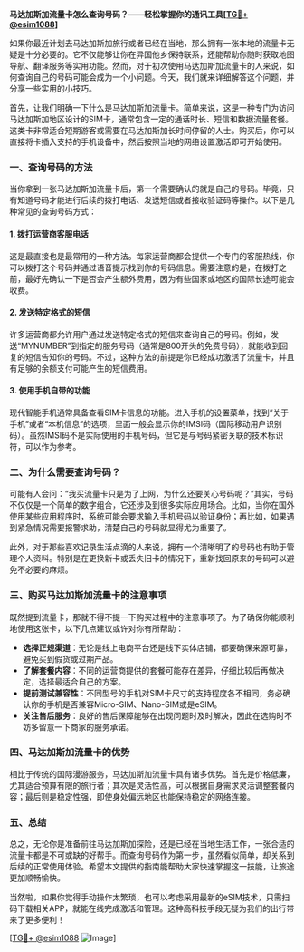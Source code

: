 **马达加斯加流量卡怎么查询号码？——轻松掌握你的通讯工具[[TG💪+ @esim1088](https://t.me/s/esim1088)]**

如果你最近计划去马达加斯加旅行或者已经在当地，那么拥有一张本地的流量卡无疑是十分必要的。它不仅能够让你在异国他乡保持联系，还能帮助你随时获取地图导航、翻译服务等实用功能。然而，对于初次使用马达加斯加流量卡的人来说，如何查询自己的号码可能会成为一个小问题。今天，我们就来详细解答这个问题，并分享一些实用的小技巧。

首先，让我们明确一下什么是马达加斯加流量卡。简单来说，这是一种专门为访问马达加斯加地区设计的SIM卡，通常包含一定的通话时长、短信和数据流量套餐。这类卡非常适合短期游客或需要在马达加斯加长时间停留的人士。购买后，你可以直接将卡插入支持的手机设备中，然后按照当地的网络设置激活即可开始使用。

### **一、查询号码的方法**

当你拿到一张马达加斯加流量卡后，第一个需要确认的就是自己的号码。毕竟，只有知道号码才能进行后续的拨打电话、发送短信或者接收验证码等操作。以下是几种常见的查询号码方式：

#### **1. 拨打运营商客服电话**
这是最直接也是最常用的一种方法。每家运营商都会提供一个专门的客服热线，你可以拨打这个号码并通过语音提示找到你的号码信息。需要注意的是，在拨打之前，最好先确认一下是否会产生额外费用，因为有些国家或地区的国际长途可能会收费。

#### **2. 发送特定格式的短信**
许多运营商都允许用户通过发送特定格式的短信来查询自己的号码。例如，发送“MYNUMBER”到指定的服务号码（通常是800开头的免费号码），就能收到回复的短信告知你的号码。不过，这种方法的前提是你已经成功激活了流量卡，并且有足够的余额支付可能产生的短信费用。

#### **3. 使用手机自带的功能**
现代智能手机通常具备查看SIM卡信息的功能。进入手机的设置菜单，找到“关于手机”或者“本机信息”的选项，里面一般会显示你的IMSI码（国际移动用户识别码）。虽然IMSI码不是实际使用的手机号码，但它是与号码紧密关联的技术标识符，可以作为参考。

### **二、为什么需要查询号码？**

可能有人会问：“我买流量卡只是为了上网，为什么还要关心号码呢？”其实，号码不仅仅是一个简单的数字组合，它还涉及到很多实际应用场合。比如，当你在国外使用某些应用程序时，系统可能会要求输入手机号码以验证身份；再比如，如果遇到紧急情况需要报警求助，清楚自己的号码就显得尤为重要了。

此外，对于那些喜欢记录生活点滴的人来说，拥有一个清晰明了的号码也有助于管理个人资料。特别是在更换新卡或丢失旧卡的情况下，重新找回原来的号码可以避免不必要的麻烦。

### **三、购买马达加斯加流量卡的注意事项**

既然提到流量卡，那就不得不提一下购买过程中的注意事项了。为了确保你能顺利地使用这张卡，以下几点建议或许对你有所帮助：

- **选择正规渠道**：无论是线上电商平台还是线下实体店铺，都要确保来源可靠，避免买到假货或过期产品。
- **了解套餐内容**：不同的运营商提供的套餐可能存在差异，仔细比较后再做决定，选择最适合自己的方案。
- **提前测试兼容性**：不同型号的手机对SIM卡尺寸的支持程度各不相同，务必确认你的手机是否兼容Micro-SIM、Nano-SIM或是eSIM。
- **关注售后服务**：良好的售后保障能够在出现问题时及时解决，因此在选购时不妨多留意一下商家的服务承诺。

### **四、马达加斯加流量卡的优势**

相比于传统的国际漫游服务，马达加斯加流量卡具有诸多优势。首先是价格低廉，尤其适合预算有限的旅行者；其次是灵活性高，可以根据自身需求灵活调整套餐内容；最后则是稳定性强，即使身处偏远地区也能保持稳定的网络连接。

### **五、总结**

总之，无论你是准备前往马达加斯加探险，还是已经在当地生活工作，一张合适的流量卡都是不可或缺的好帮手。而查询号码作为第一步，虽然看似简单，却关系到后续的正常使用体验。希望本文提供的指南能帮助大家快速掌握这一技能，让旅途更加顺畅愉快。

当然啦，如果你觉得手动操作太繁琐，也可以考虑采用最新的eSIM技术，只需扫码下载相关APP，就能在线完成激活和管理。这种高科技手段无疑为我们的出行带来了更多便利！

[[TG💪+ @esim1088](https://t.me/s/esim1088) ![Image](https://i.postimg.cc/4NQfJmqS/Snipaste-2025-05-13-00-14-12.png)]